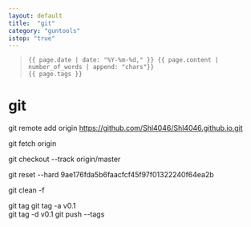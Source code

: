 ```yaml
---
layout: default
title:  "git"
category: "guntools"
istop: "true"
---
```

>     {{ page.date | date: "%Y-%m-%d," }} {{ page.content | number_of_words | append: "chars"}}
>     {{ page.tags }}

# git

git remote add origin https://github.com/Shl4046/Shl4046.github.io.git

git fetch origin

git checkout --track origin/master

git reset --hard 9ae176fda5b6faacfcf45f97f01322240f64ea2b

git clean -f

git tag 
git tag -a v0.1  
git tag -d v0.1
git push --tags

